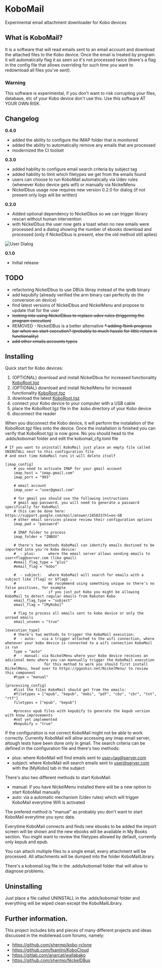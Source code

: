 # KoboMail
Experimental email attachment downloader for Kobo devices

## What is KoboMail?
It is a software that will read emails sent to an email account and download the attached files to the Kobo device.
Once the email is treated by program it will automatically flag it as seen so it's not processed twice (there's a flag in the config file that allows overriding for such time you want to redownload all files you've sent).

### Warning

This software is experimental, if you don't want to risk corrupting your files, database, etc of your Kobo device don't use this.
Use this software AT YOUR OWN RISK.

## Changelog
**0.4.0**
* added the ability to configure the IMAP folder that is monitored
* added the ability to automatically remove any emails that are processed
* modernized the CI toolset

**0.3.0**
* added hability to configure email search criteria by subject tag
* added hability to limit which filetypes we get from the emails found
* users can choose to run KoboMail automatically via Udev rules (whenever Kobo device gets wifi) or manually via NickelMenu
* NickelDbus usage now requires new version 0.2.0 for dialog (if not present only logs will be written)

**0.2.0**
* Added optional dependency to NickelDbus so we can trigger library rescan without human intervention
* with NickelDbus the user now gets a toast when no new emails were processed and a dialog showing the number of ebooks download and processed (only if NickelDbus is present, else the old method still aplies)

![User Dialog](https://clisboa.github.io/img/KoboMailDialog.jpg)

**0.1.0**
* Initial release


## TODO
* refactoring NickelDbus to use DBUs libray instead of the qndb binary
* add kepubify (already verified the arm binary can perfectly do the conversion on device)
* find latest versions of NickelDbus and NickelMenu and propose to update that for the user
* ~~looking into using NickelDbus to replace udev rules (triggering the program execution)~~
* REMOVED - NickelDBus is a better alternative ~~* adding fbink progress bar when we start execution? (probably to much hassle for little return in functionality)~~
* ~~add other emails accounts types~~

## Installing

Quick start for Kobo devices:
1. (OPTIONAL) download and install NickelDbus for increased functionality [KoboRoot.tgz](https://github.com/shermp/NickelDBus/releases/download/0.2.0/KoboRoot.tgz)
2. (OPTIONAL) download and install NickelMenu for increased functionality [KoboRoot.tgz](https://github.com/pgaskin/NickelMenu/releases/download/v0.5.2/KoboRoot.tgz)
3. download the latest [KoboRoot.tgz](https://github.com/clisboa/KoboMail/releases/download/v0.3/KoboRoot.tgz)
4. connect your Kobo device to your computer with a USB cable
5. place the KoboRoot.tgz file in the .kobo directory of your Kobo device
6. disconnect the reader

When you disconnect the Kobo device, it will perform the instalation of the KoboRoot.tgz files onto the device.
Once the installation is finished you can verify that KoboRoot.tgz is now gone.
No you should head to the .adds/kobomail folder and edit the kobomail_cfg.toml file


```
# If you want to uninstall KoboMail just place an empty file called UNINSTALL next to this configuration file
# and next time KoboMail runs it will delete itself

[imap_config]
    # you need to activate IMAP for your gmail account
    imap_host = "imap.gmail.com"
    imap_port = "993"

    # email account
    imap_user = "user@gmail.com"

    # for gmail you should use the following instructions
    # gmail app password. you will need to generate a password specifically for KoboMail
    # this can be done here: https://support.google.com/mail/answer/185833?hl=en-GB
    # other email services please review their configuration options
    imap_pwd = "password"

    # IMAP folder to process
    imap_folder = "INBOX"

    # there's two methods KoboMail can identify emails destined to be imported into you're Kobo device:
    #  - plus:      where the email server allows sending emails to user+flag@server.com (like gmail)
    #email_flag_type = "plus"
    #email_flag = "kobo"

    #  - subject:   where KoboMail will search for emails with a subject like [flag] or $flag$ .
    #               We recommend using something unique so there's no false positives, for example
    #               if you just put Kobo you might be allowing KoboMail to detect regular emails from Rakuten Kobo
    email_flag_type = "subject"
    email_flag = "[MyKobo]"

    # flag to process all emails sent to kobo device or only the unread emails
    email_unseen = "true"

[execution_type]
    # there's two methods to trigger the KoboMail execution:
    #  - auto:   via a trigger attached to the wifi connection, where whenever your kobo device is connected to a wifi connection KoboMail is run
    type = "auto"
    #  - manual: via NickelMenu where your Kobo device receives an adicional menu where you can mannually trigger the KoboMail execution
    #             for this method to work you should first install NickelMenu, head over to https://pgaskin.net/NickelMenu/ to review this component
    #type = "manual"

[processing_config]
    #list the files KoboMail should get from the emails:
    #filetypes = ["epub", "kepub", "mobi", "pdf", "cbz", "cbr", "txt", "rtf"]
    filetypes = ["epub", "kepub"]

    #process epub files with kepubify to generate the kepub version with know improvements
    #not yet implemented
    #kepubify = "true"
```

If the configuration is not correct KoboMail might not be able to work correctly.
Currently KoboMail will allow accessing any imap email server, altough tests have been done only in gmail.
The search criteria can be defined in the configuration file and there's two methods:
- plus: where KoboMail will find emails sent to user+tag@server.com
- subject: where KoboMail will search emails sent to user@server.com with the [MyKobo] tab in the subject

There's also two different methods to start KoboMail:
- manual: if you have NickelMenu installed there will be a new option to start KoboMail manually
- auto: via a automatic mechanism (Udev rules) which will trigger KoboMail everytime Wifi is activated

The prefered method is "manual" as probably you don't want to start KoboMail everytime you sync data.

Everytime KoboMail connects and finds new ebooks to be added the import screen will be shown and the new ebooks will be available in My Books section.
You might want to review the filetypes allowed by default, currently only kepub and epub.

You can attach multiple files to a single email, every attachment will be processed. All attachments will be dumped into the folder KoboMailLibrary.

There's a kobomail.log file in the .adds/kobomail folder that will allow to diagnose problems.

## Uninstalling

Just place a file called UNINSTALL in the .adds/kobomail folder and everything will be wiped clean except the KoboMailLibrary.

## Further information.
This project includes bits and pieces of many different projects and ideas discussed in the mobileread.com forums, namely:
 - https://github.com/shermp/kobo-rclone
 - https://github.com/fsantini/KoboCloud
 - https://gitlab.com/anarcat/wallabako
 - https://github.com/shermp/NickelDBus
